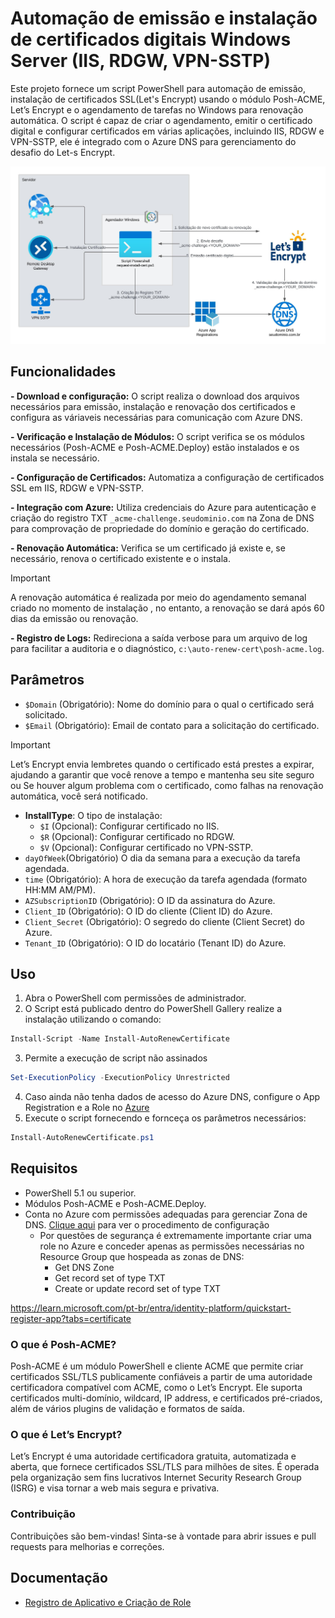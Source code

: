 # Automação de emissão e instalação de certificados digitais Windows Server (IIS, RDGW, VPN-SSTP)

Este projeto fornece um script PowerShell para automação de emissão, instalação de certificados SSL(Let's Encrypt) usando o módulo Posh-ACME, Let’s Encrypt e o agendamento de tarefas no Windows para renovação automática. O script é capaz de criar o agendamento, emitir o certificado digital e configurar certificados em várias aplicações, incluindo IIS, RDGW e VPN-SSTP, ele é integrado com o Azure DNS para gerenciamento do desafio do Let-s Encrypt.  

![Fluxo](fluxo.jpeg)

## Funcionalidades ##  

**- Download e configuração:** O script realiza o download dos arquivos necessários para emissão, instalação e renovação dos certificados e configura as váriaveis necessárias para comunicação com Azure DNS.

**- Verificação e Instalação de Módulos:** O script verifica se os módulos necessários (Posh-ACME e Posh-ACME.Deploy) estão instalados e os instala se necessário.    

**- Configuração de Certificados:**  Automatiza a configuração de certificados SSL em IIS, RDGW e VPN-SSTP.

**- Integração com Azure:** Utiliza credenciais do Azure para autenticação e criação do registro TXT `_acme-challenge.seudominio.com` na Zona de DNS para comprovação de propriedade do domínio e geração do certificado.

**- Renovação Automática:** Verifica se um certificado já existe e, se necessário, renova o certificado existente e o instala.
> [!IMPORTANT]
> A renovação automática é realizada por meio do agendamento semanal criado no momento de instalação , no entanto, a renovação se dará após 60 dias da emissão ou renovação. 

**- Registro de Logs:** Redireciona a saída verbose para um arquivo de log para facilitar a auditoria e o diagnóstico, `c:\auto-renew-cert\posh-acme.log`.

## Parâmetros ##  
- `$Domain` (Obrigatório): Nome do domínio para o qual o certificado será solicitado.  
- `$Email` (Obrigatório): Email de contato para a solicitação do certificado.
> [!IMPORTANT]
> Let’s Encrypt envia lembretes quando o certificado está prestes a expirar, ajudando a garantir que você renove a tempo e mantenha seu site seguro ou Se houver algum problema com o certificado, como falhas na renovação automática, você será notificado.
- **InstallType**: O tipo de instalação:
  - `$I` (Opcional): Configurar certificado no IIS.  
  - `$R` (Opcional): Configurar certificado no RDGW.  
  - `$V` (Opcional): Configurar certificado no VPN-SSTP.  
- `dayOfWeek`(Obrigatório) O dia da semana para a execução da tarefa agendada.
- `time` (Obrigatório): A hora de execução da tarefa agendada (formato HH:MM AM/PM).
- `AZSubscriptionID` (Obrigatório): O ID da assinatura do Azure.
- `Client_ID` (Obrigatório): O ID do cliente (Client ID) do Azure.
- `Client_Secret` (Obrigatório): O segredo do cliente (Client Secret) do Azure.
- `Tenant_ID` (Obrigatório): O ID do locatário (Tenant ID) do Azure.

## Uso ##


1. Abra o PowerShell com permissões de administrador.
2. O Script está publicado dentro do PowerShell Gallery realize a instalação utilizando o comando:
```powershell
Install-Script -Name Install-AutoRenewCertificate	
````
3. Permite a execução de script não assinados
```powershell
Set-ExecutionPolicy -ExecutionPolicy Unrestricted
````
4. Caso ainda não tenha dados de acesso do Azure DNS, configure o App Registration e a Role no [Azure](APP_REGISTRATION.md)
5. Execute o script fornecendo e fornceça os parâmetros necessários:

```powershell
Install-AutoRenewCertificate.ps1
````  

## Requisitos ##
- PowerShell 5.1 ou superior.  
- Módulos Posh-ACME e Posh-ACME.Deploy.  
- Conta no Azure com permissões adequadas para gerenciar Zona de DNS. [Clique aqui](APP_REGISTRATION.md) para ver o procedimento de configuração
    - Por questões de segurança é extremamente importante criar uma role no Azure e conceder apenas as permissões necessárias no Resource Group que hospeada as zonas de DNS:  
      - Get DNS Zone   
      - Get record set of type TXT   
      - Create or update record set of type TXT  

https://learn.microsoft.com/pt-br/entra/identity-platform/quickstart-register-app?tabs=certificate
  
### O que é Posh-ACME? ### 
Posh-ACME é um módulo PowerShell e cliente ACME que permite criar certificados SSL/TLS publicamente confiáveis a partir de uma autoridade certificadora compatível com ACME, como o Let’s Encrypt. Ele suporta certificados multi-domínio, wildcard, IP address, e certificados pré-criados, além de vários plugins de validação e formatos de saída.

### O que é Let’s Encrypt? ### 
Let’s Encrypt é uma autoridade certificadora gratuita, automatizada e aberta, que fornece certificados SSL/TLS para milhões de sites. É operada pela organização sem fins lucrativos Internet Security Research Group (ISRG) e visa tornar a web mais segura e privativa.

### Contribuição ###  
Contribuições são bem-vindas! Sinta-se à vontade para abrir issues e pull requests para melhorias e correções.

## Documentação  

- [Registro de Aplicativo e Criação de Role](APP_REGISTRATION.md)
